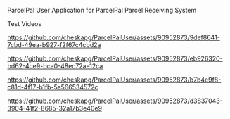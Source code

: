 ParcelPal User Application for ParcelPal Parcel Receiving System

Test Videos


https://github.com/cheskapg/ParcelPalUser/assets/90952873/9def8641-7cbd-49ea-b927-f2f67c4cbd2a



https://github.com/cheskapg/ParcelPalUser/assets/90952873/eb926320-bd62-4ce9-bca0-48ec72ae12ca



https://github.com/cheskapg/ParcelPalUser/assets/90952873/b7b4e9f8-c81d-4f17-b1fb-5a566534572c



https://github.com/cheskapg/ParcelPalUser/assets/90952873/d3837043-3904-41f2-8685-32a17b3e40e9

